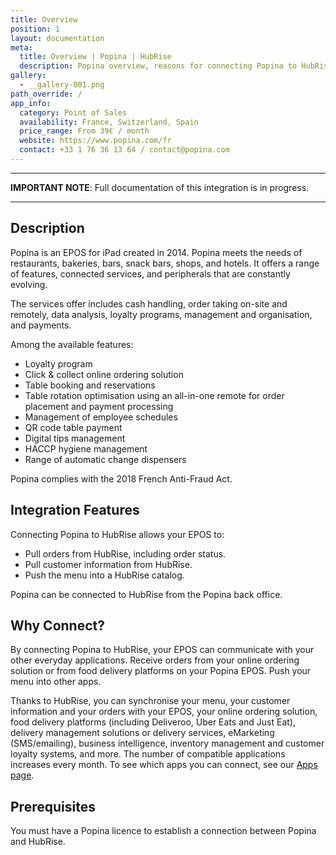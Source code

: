 ```yaml
---
title: Overview
position: 1
layout: documentation
meta:
  title: Overview | Popina | HubRise
  description: Popina overview, reasons for connecting Popina to HubRise and summary of integrated features. Synchronise data between your EPOS and your other apps.
gallery:
  - __gallery-001.png
path_override: /
app_info:
  category: Point of Sales
  availability: France, Switzerland, Spain
  price_range: From 39€ / month
  website: https://www.popina.com/fr
  contact: +33 1 76 36 13 64 / contact@popina.com
---
```


---

**IMPORTANT NOTE**: Full documentation of this integration is in progress.

---

## Description

Popina is an EPOS for iPad created in 2014. Popina meets the needs of restaurants, bakeries, bars, snack bars, shops, and hotels. It offers a range of features, connected services, and peripherals that are constantly evolving.

The services offer includes cash handling, order taking on-site and remotely, data analysis, loyalty programs, management and organisation, and payments.

Among the available features:

- Loyalty program
- Click & collect online ordering solution
- Table booking and reservations
- Table rotation optimisation using an all-in-one remote for order placement and payment processing
- Management of employee schedules
- QR code table payment
- Digital tips management
- HACCP hygiene management
- Range of automatic change dispensers

Popina complies with the 2018 French Anti-Fraud Act.

## Integration Features

Connecting Popina to HubRise allows your EPOS to:

- Pull orders from HubRise, including order status.
- Pull customer information from HubRise.
- Push the menu into a HubRise catalog.

Popina can be connected to HubRise from the Popina back office.

## Why Connect?

By connecting Popina to HubRise, your EPOS can communicate with your other everyday applications. Receive orders from your online ordering solution or from food delivery platforms on your Popina EPOS. Push your menu into other apps.

Thanks to HubRise, you can synchronise your menu, your customer information and your orders with your EPOS, your online ordering solution, food delivery platforms (including Deliveroo, Uber Eats and Just Eat), delivery management solutions or delivery services, eMarketing (SMS/emailing), business intelligence, inventory management and customer loyalty systems, and more. The number of compatible applications increases every month. To see which apps you can connect, see our [Apps page](/apps).

## Prerequisites

You must have a Popina licence to establish a connection between Popina and HubRise.
